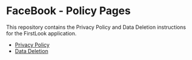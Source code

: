 # FaceBook - Policy Pages

This repository contains the Privacy Policy and Data Deletion instructions for the FirstLook application.

- [Privacy Policy](./privacy-policy.html)
- [Data Deletion](./data-deletion.html)
